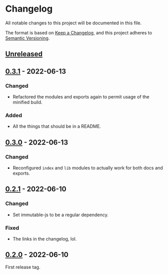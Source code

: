 # Changelog

All notable changes to this project will be documented in this file.

The format is based on [Keep a Changelog](https://keepachangelog.com/en/1.0.0/),
and this project adheres to [Semantic Versioning](https://semver.org/spec/v2.0.0.html).

## [Unreleased]

## [0.3.1] - 2022-06-13
### Changed
- Refactored the modules and exports again to permit usage of the minified build.

### Added
- All the things that should be in a README.

## [0.3.0] - 2022-06-13
### Changed
- Reconfigured `index` and `lib` modules to actually work for both docs and exports.

## [0.2.1] - 2022-06-10
### Changed
- Set immutable-js to be a regular dependency.

### Fixed
- The links in the changelog, lol.

## [0.2.0] - 2022-06-10
First release tag.

[Unreleased]: https://github.com/cirrus-logic/lit-modal-portal/compare/v0.3.1...HEAD
[0.3.1]: https://github.com/cirrus-logic/lit-modal-portal/compare/v0.3.0...v0.3.1
[0.3.0]: https://github.com/cirrus-logic/lit-modal-portal/compare/v0.2.1...v0.3.0
[0.2.1]: https://github.com/cirrus-logic/lit-modal-portal/compare/v0.2.0...v0.2.1
[0.2.0]: https://github.com/cirrus-logic/lit-modal-portal/releases/tag/v0.2.0
